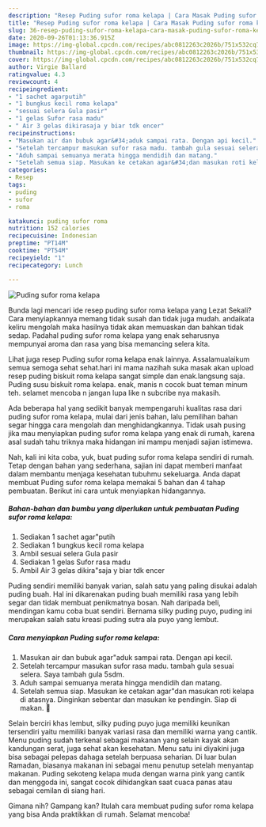 ```yaml
---
description: "Resep Puding sufor roma kelapa | Cara Masak Puding sufor roma kelapa Yang Lezat Sekali"
title: "Resep Puding sufor roma kelapa | Cara Masak Puding sufor roma kelapa Yang Lezat Sekali"
slug: 36-resep-puding-sufor-roma-kelapa-cara-masak-puding-sufor-roma-kelapa-yang-lezat-sekali
date: 2020-09-26T01:13:36.915Z
image: https://img-global.cpcdn.com/recipes/abc0812263c2026b/751x532cq70/puding-sufor-roma-kelapa-foto-resep-utama.jpg
thumbnail: https://img-global.cpcdn.com/recipes/abc0812263c2026b/751x532cq70/puding-sufor-roma-kelapa-foto-resep-utama.jpg
cover: https://img-global.cpcdn.com/recipes/abc0812263c2026b/751x532cq70/puding-sufor-roma-kelapa-foto-resep-utama.jpg
author: Virgie Ballard
ratingvalue: 4.3
reviewcount: 4
recipeingredient:
- "1 sachet agarputih"
- "1 bungkus kecil roma kelapa"
- "sesuai selera Gula pasir"
- "1 gelas Sufor rasa madu"
- " Air 3 gelas dikirasaja y biar tdk encer"
recipeinstructions:
- "Masukan air dan bubuk agar&#34;aduk sampai rata. Dengan api kecil."
- "Setelah tercampur masukan sufor rasa madu. tambah gula sesuai selera. Saya tambah gula 5sdm."
- "Aduh sampai semuanya merata hingga mendidih dan matang."
- "Setelah semua siap. Masukan ke cetakan agar&#34;dan masukan roti kelapa di atasnya. Dinginkan sebentar dan masukan ke pendingin. Siap di makan. 🥰"
categories:
- Resep
tags:
- puding
- sufor
- roma

katakunci: puding sufor roma 
nutrition: 152 calories
recipecuisine: Indonesian
preptime: "PT14M"
cooktime: "PT54M"
recipeyield: "1"
recipecategory: Lunch

---
```



![Puding sufor roma kelapa](https://img-global.cpcdn.com/recipes/abc0812263c2026b/751x532cq70/puding-sufor-roma-kelapa-foto-resep-utama.jpg)

Bunda lagi mencari ide resep puding sufor roma kelapa yang Lezat Sekali? Cara menyiapkannya memang tidak susah dan tidak juga mudah. andaikata keliru mengolah maka hasilnya tidak akan memuaskan dan bahkan tidak sedap. Padahal puding sufor roma kelapa yang enak seharusnya mempunyai aroma dan rasa yang bisa memancing selera kita.

Lihat juga resep Puding sufor roma kelapa enak lainnya. Assalamualaikum semua semoga sehat sehat.hari ini mama nazihah suka masak akan upload resep puding biskuit roma kelapa sangat simple dan enak.langsung saja. Puding susu biskuit roma kelapa. enak, manis n cocok buat teman minum teh. selamet mencoba n jangan lupa like n subcribe nya makasih.

Ada beberapa hal yang sedikit banyak mempengaruhi kualitas rasa dari puding sufor roma kelapa, mulai dari jenis bahan, lalu pemilihan bahan segar hingga cara mengolah dan menghidangkannya. Tidak usah pusing jika mau menyiapkan puding sufor roma kelapa yang enak di rumah, karena asal sudah tahu triknya maka hidangan ini mampu menjadi sajian istimewa.


Nah, kali ini kita coba, yuk, buat puding sufor roma kelapa sendiri di rumah. Tetap dengan bahan yang sederhana, sajian ini dapat memberi manfaat dalam membantu menjaga kesehatan tubuhmu sekeluarga. Anda dapat membuat Puding sufor roma kelapa memakai 5 bahan dan 4 tahap pembuatan. Berikut ini cara untuk menyiapkan hidangannya.

<!--inarticleads1-->

##### Bahan-bahan dan bumbu yang diperlukan untuk pembuatan Puding sufor roma kelapa:

1. Sediakan 1 sachet agar&#34;putih
1. Sediakan 1 bungkus kecil roma kelapa
1. Ambil sesuai selera Gula pasir
1. Sediakan 1 gelas Sufor rasa madu
1. Ambil  Air 3 gelas dikira&#34;saja y biar tdk encer


Puding sendiri memiliki banyak varian, salah satu yang paling disukai adalah puding buah. Hal ini dikarenakan puding buah memiliki rasa yang lebih segar dan tidak membuat penikmatnya bosan. Nah daripada beli, mendingan kamu coba buat sendiri. Bernama silky puding puyo, puding ini merupakan salah satu kreasi puding sutra ala puyo yang lembut. 

<!--inarticleads2-->

##### Cara menyiapkan Puding sufor roma kelapa:

1. Masukan air dan bubuk agar&#34;aduk sampai rata. Dengan api kecil.
1. Setelah tercampur masukan sufor rasa madu. tambah gula sesuai selera. Saya tambah gula 5sdm.
1. Aduh sampai semuanya merata hingga mendidih dan matang.
1. Setelah semua siap. Masukan ke cetakan agar&#34;dan masukan roti kelapa di atasnya. Dinginkan sebentar dan masukan ke pendingin. Siap di makan. 🥰


Selain berciri khas lembut, silky puding puyo juga memiliki keunikan tersendiri yaitu memiliki banyak variasi rasa dan memiliki warna yang cantik. Menu puding sudah terkenal sebagai makanan yang selain kayak akan kandungan serat, juga sehat akan kesehatan. Menu satu ini diyakini juga bisa sebagai pelepas dahaga setelah berpuasa seharian. Di luar bulan Ramadan, biasanya makanan ini sebagai menu penutup setelah menyantap makanan. Puding sekoteng kelapa muda dengan warna pink yang cantik dan menggoda ini, sangat cocok dihidangkan saat cuaca panas atau sebagai cemilan di siang hari. 

Gimana nih? Gampang kan? Itulah cara membuat puding sufor roma kelapa yang bisa Anda praktikkan di rumah. Selamat mencoba!
